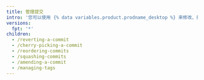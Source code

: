 ```yaml
---
title: 管理提交
intro: '您可以使用 {% data variables.product.prodname_desktop %} 来修改、挑选、重新排序、恢复和压缩提交。'
versions:
  fpt: '*'
children:
  - /reverting-a-commit
  - /cherry-picking-a-commit
  - /reordering-commits
  - /squashing-commits
  - /amending-a-commit
  - /managing-tags
---
```


